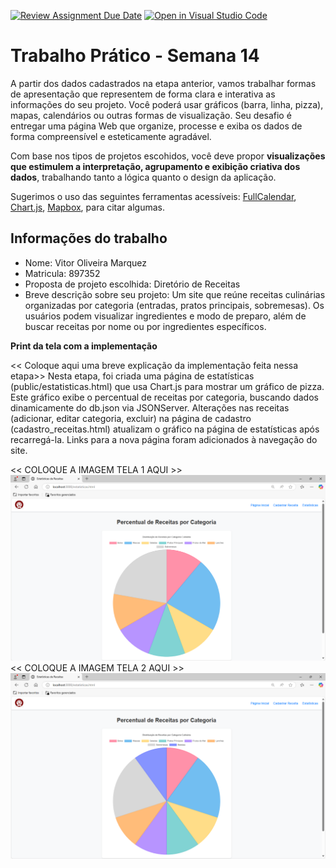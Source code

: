 [![Review Assignment Due Date](https://classroom.github.com/assets/deadline-readme-button-22041afd0340ce965d47ae6ef1cefeee28c7c493a6346c4f15d667ab976d596c.svg)](https://classroom.github.com/a/1KoZzKx1)
[![Open in Visual Studio Code](https://classroom.github.com/assets/open-in-vscode-2e0aaae1b6195c2367325f4f02e2d04e9abb55f0b24a779b69b11b9e10269abc.svg)](https://classroom.github.com/online_ide?assignment_repo_id=19641822&assignment_repo_type=AssignmentRepo)

# Trabalho Prático - Semana 14

A partir dos dados cadastrados na etapa anterior, vamos trabalhar formas de apresentação que representem de forma clara e interativa as informações do seu projeto. Você poderá usar gráficos (barra, linha, pizza), mapas, calendários ou outras formas de visualização. Seu desafio é entregar uma página Web que organize, processe e exiba os dados de forma compreensível e esteticamente agradável.

Com base nos tipos de projetos escohidos, você deve propor **visualizações que estimulem a interpretação, agrupamento e exibição criativa dos dados**, trabalhando tanto a lógica quanto o design da aplicação.

Sugerimos o uso das seguintes ferramentas acessíveis: [FullCalendar](https://fullcalendar.io/), [Chart.js](https://www.chartjs.org/), [Mapbox](https://docs.mapbox.com/api/), para citar algumas.

## Informações do trabalho

- Nome: Vitor Oliveira Marquez
- Matricula: 897352
- Proposta de projeto escolhida: Diretório de Receitas
- Breve descrição sobre seu projeto: Um site que reúne receitas culinárias organizadas por categoria (entradas, pratos principais, sobremesas). Os usuários podem visualizar ingredientes e modo de preparo, além de buscar receitas por nome ou por ingredientes específicos.

**Print da tela com a implementação**

<< Coloque aqui uma breve explicação da implementação feita nessa etapa>>
Nesta etapa, foi criada uma página de estatísticas (public/estatisticas.html) que usa Chart.js para mostrar um gráfico de pizza. Este gráfico exibe o percentual de receitas por categoria, buscando dados dinamicamente do db.json via JSONServer. Alterações nas receitas (adicionar, editar categoria, excluir) na página de cadastro (cadastro_receitas.html) atualizam o gráfico na página de estatísticas após recarregá-la. Links para a nova página foram adicionados à navegação do site.

<<  COLOQUE A IMAGEM TELA 1 AQUI >>
![alt text](<Print 1.png>)
<<  COLOQUE A IMAGEM TELA 2 AQUI >>
![alt text](<Print 2.png>)